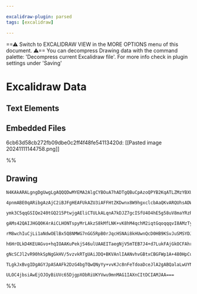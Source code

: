 ```yaml
---

excalidraw-plugin: parsed
tags: [excalidraw]

---
```

==⚠  Switch to EXCALIDRAW VIEW in the MORE OPTIONS menu of this document. ⚠== You can decompress Drawing data with the command palette: 'Decompress current Excalidraw file'. For more info check in plugin settings under 'Saving'


# Excalidraw Data
## Text Elements
## Embedded Files
6cb63d58cb272fb09dbe0c2ff4f48fe54113420d: [[Pasted image 20241111144758.png]]

%%
## Drawing
```compressed-json
N4KAkARALgngDgUwgLgAQQQDwMYEMA2AlgCYBOuA7hADTgQBuCpAzoQPYB2KqATLZMzYBXUtiRoIACyhQ4zZAHoFAc0JRJQgEYA6bGwC2CgF7N6hbEcK4OCtptbErHALRY8RMpWdx8Q1TdIEfARcZgRmBShcZQUebQBWbR4aOiCEfQQOKGZuAG1wMFAwYuh4cXRCfWikfhLGFnYuNAB2Wsh61k4AOU4xbmaADgA2eIBGePi+AshCDmIsbghcAAYU

4pnmABE0qARibgAzAjC2iBJFgHEAFUkAZU3iAFFHtZKDwnx8W9hgxclcbAaQKvARQUhsADWCAA6iR1NxRqdmGDIQhvjBfhJBB4QRBwX5JBxwjk0IjphA2HAAWoYAjlstTtZlJjUAzyZhuM4AMzLACc2mayy5ox48VOtLQzh4XK52i5Qy5ouWzUVABYeKMBgMkSioQBhNj4NikRYAYnpFtWp00AIhynxcwNRpNEjB1mYVMCWVxFDhkm48Xpp0kCEI

ymk3C5qqGSIQe240tGQ215PtwjgAEliCTULkALqnA7kDJZ7gcISfU4O4hE5g58uV8maYRzR7BDJZHP505CODEXC7faklWjLnNIYaoZJ1rkogcCFliv4U5G7BQoeoI74E7k5EDoQ5iCIOazZS497BUsSIbYTQK4jxAa3njNHgHTR84iaBDLbBvg6qgBAwHAg8SqqMo7qss+xIu45T5OsYBkohozTHmBQAL61EUJTnBIEKql0ABiRHKAA8mRkhcgAi

gAMs42QAIJHGQ0K4rAiCLHONTspyMrLAkzS8kMfLNK+vK8hM4qchM2iqtGqoqqqvI8AMzTyc0Yrkr6xDwmgilDNoyoTKpY5DIM8rBqG4ZQJGzRGS+mrNJqAyqgMUZaesSwcMy5Rsl5yLgvqhrGmaowIOF4W4jaa5pkIjohS66BuhwHq4F6tmFh8Xw/OUEDYucOpBTCfoJkVqLoiy+WGoV5L4uGtY5shJSUtSsB0v5JRxZm2Z5AW5JFrgJYbg2y7k

rM8wchIuCjLi1aNdwOElBx5Q8NMWG7nGG5RpB0rJqcHSNAi8kHUwnQcD0HB9KSvJuSMSYDJ1GzbMEg7cGCQgINaLZPO2mTZIujZeb2/ZvcOwpmdKXK8qMvIrrMC5oKNK5sGu8ZoFuO5eXAbCzADaAIeshPrE9xTLNMYD9YhxPFPE/LmbywzOaqj7OVy8QxhTYDs9oIoqjK8nLFOQnqRTVNE1zBlGZpkzueOFmc4hYDOKM2gDBJAzxGOinDGBgxrY

h6HrOLkD4KEUAGvo+hqIOAAKuPekjS46ulUAAEITaegNjV5mTEB7J4+d7LukFAjGkOCFAhrgI3O+Sfvh5H0ex58mHgFTSxwHA3wDuUOHQCGGRcWGEa1AwhAIBQbu2nFCXOmaByN03rwQNgIgZRmuz6N8xVOqFEimpFEU8SUbcR/9nfpNXsXVn3SXQOQqWev9Ldjx3XdEdllV5QVMEFK37cT13PeorCun+mgUyj4fWST93uporliy76vN9QHfABKw

gNcSCJl2vR90hkSpNgGkHV/5vzvkRTgUAiJDQ+BKVAnlIAANvhvGBtxCBGFWp1A+480HpCuFgMORBlBNHQMEA4mV96oPfsfKIodE5sCjiEFOPsUGQK7o8OYTCWEx0WOlSOr98F0PSLwq4ZRFjVhbswbA4JPgAA1uAjH5HTHgKkWaqWWCzGcJRZHyPwAATUjGMBIxlRS8mVOZWGyCIBGDYAYRa5J6AEE+giaWLMJiYQgSIz+P0FoSGkWXe0JBMHYI

TLgkJxBvgIDgAGYJpASAAFk2DzG4bgTQwQNyYy+vvKJc8nFeTdoaDceJlA2gABQalaLwUYNTqnUFZAkAAlLiD+CBlAVnSlI8puAqk8kadKBkvABlNPiK07xNC34nyhMAqAjR6xxzeMWBA7S5hMC9mgJaGAOAZKye9Ugn1TjYCIHEtAH1cleV2UXc5hzLktSEFAbiBzPqTJapoAAVggbA2Rbi7LgCktJuzMno03Mce5SwfmEEYFcBx+BCnLUkViNI

ULOC4jbsiAwEjOJOyBiUVc65DjgpXObRiUKYVwu9mnMAG1IAXnCItDCIAMJAA===
```
%%